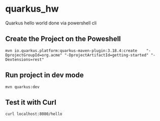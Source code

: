 # quarkus_hw
Quarkus hello world done via powershell cli


## Create the Project on the Poweshell
```
mvn io.quarkus.platform:quarkus-maven-plugin:3.18.4:create    "-DprojectGroupId=org.acme" "-DprojectArtifactId=getting-started" "-Dextensions=rest"
```

## Run project in dev mode

```
mvn quarkus:dev
```

## Test it with Curl

```
curl localhost:8080/hello
```